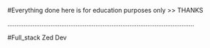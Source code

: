 #Everything done here is for education purposes only >> THANKS

........................................................................................................

#Full_stack Zed Dev
